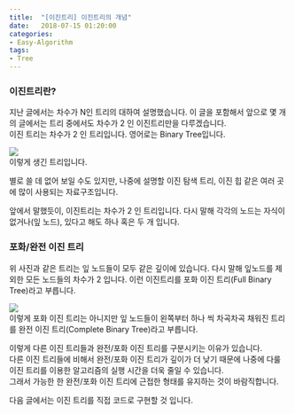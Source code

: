 ```yaml
---
title:  "[이진트리] 이진트리의 개념"
date:   2018-07-15 01:20:00
categories:
- Easy-Algorithm
tags:
- Tree
---
```


### 이진트리란?
지난 글에서는 차수가 N인 트리의 대하여 설명했습니다. 이 글을 포함해서 앞으로 몇 개의 글에서는 트리 중에서도 차수가 2 인 이진트리만을 다루겠습니다.<br>
이진 트리는 차수가 2 인 트리입니다. 영어로는 Binary Tree입니다.

<img src = "https://i.imgur.com/ZZ0qpux.png"><br>
이렇게 생긴 트리입니다.

별로 쓸 데 없어 보일 수도 있지만, 나중에 설명할 이진 탐색 트리, 이진 힙 같은 여러 곳에 많이 사용되는 자료구조입니다.

앞에서 말했듯이, 이진트리는 차수가 2 인 트리입니다. 다시 말해 각각의 노드는 자식이 없거나(잎 노드), 있다고 해도 하나 혹은 두 개 입니다.

### 포화/완전 이진 트리
위 사진과 같은 트리는 잎 노드들이 모두 같은 깊이에 있습니다. 다시 말해 잎노드를 제외한 모든 노드들의 차수가 2 입니다. 이런 이진트리를 포화 이진 트리(Full Binary Tree)라고 부릅니다.

<img src = "https://i.imgur.com/OMafywe.png"><br>
이렇게 포화 이진 트리는 아니지만 잎 노드들이 왼쪽부터 하나 씩 차곡차곡 채워진 트리를 완전 이진 트리(Complete Binary Tree)라고 부릅니다.

이렇게 다른 이진 트리들과 완전/포화 이진 트리를 구분시키는 이유가 있습니다.<br>
다른 이진 트리들에 비해서 완전/포화 이진 트리가 깊이가 더 낮기 때문에 나중에 다룰 이진 트리를 이용한 알고리즘의 실행 시간을 더욱 줄일 수 있습니다.<br>
그래서 가능한 한 완전/포화 이진 트리에 근접한 형태를 유지하는 것이 바람직합니다.

다음 글에서는 이진 트리를 직접 코드로 구현할 것 입니다.
